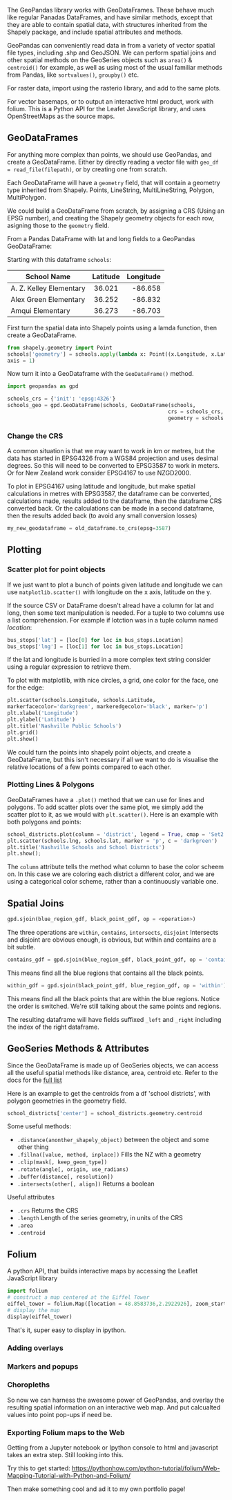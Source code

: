 The GeoPandas library works with GeoDataFrames.  These behave much like regular Panadas DataFrames, and have similar methods, except that they are able to contain spatial data, with structures inherited from the Shapely package, and include spatial attributes and methods.

GeoPandas can conveniently read data in from a variety of vector spatial file types, including .shp and GeoJSON.  We can perform spatial joins and other spatial methods on the GeoSeries objects such as `area()` & `centroid()` for example, as well as using most of the usual familiar methods from Pandas, like `sortvalues()`, `groupby()` etc.

For raster data, import using the rasterio library, and add to the same plots.  

For vector basemaps, or to output an interactive html product, work with folium.  This is a Python API for the Leafet JavaScript library, and uses OpenStreetMaps as the source maps. 

## GeoDataFrames
For anything more complex than points, we should use GeoPandas, and create a GeoDataFrame.  Either by directly reading a vector file with `geo_df = read_file(filepath)`, or by creating one from scratch.

Each GeoDataFrame will have a `geometry` field, that will contain a geometry type inherited from Shapely.  Points, LineString, MultiLineString, Polygon, MultiPolygon.

We could build a GeoDataFrame from scratch, by assigning a CRS (Using an EPSG number), and creating the Shapely geometry objects for each row, asigning those to the `geometry` field.

From a Pandas DataFrame with lat and long fields to a GeoPandas GeoDataFrame:

Starting with this dataframe `schools`:

|School Name | Latitude  |   Longitude |
|----------|:-------------:|------:|
|A. Z. Kelley Elementary | 36.021 | -86.658 |
|Alex Green Elementary |36.252 |-86.832 |
|Amqui Elementary |36.273|-86.703 |

First turn the spatial data into Shapely points using a lamda function, then create a GeoDataFrame.
```python
from shapely.geometry import Point
schools['geometry'] = schools.apply(lambda x: Point((x.Longitude, x.Latitude)),
axis = 1)
```
Now turn it into a GeoDataframe with the `GeoDataFrame()` method.
```python
import geopandas as gpd

schools_crs = {'init': 'epsg:4326'}
schools_geo = gpd.GeoDataFrame(schools, GeoDataFrame(schools,
													crs = schools_crs,
													geometry = schools.geometry))
```

### Change the CRS
A common situation is that we may want to work in km or metres, but the data has started in EPSG4326 from a WGS84 projection and uses desimal degrees.  So this will need to be converted to EPSG3587 to work in meters.   Or for New Zealand work consider EPSG4167 to use NZGD2000.

To plot in EPSG4167 using latitude and longitude, but make spatial calculations in metres with EPSG3587, the dataframe can be converted, calculations made, results added to the dataframe, then the dataframe CRS converted back.  Or the calculations can be made in a second dataframe, then the results added back (to avoid any small conversion losses)
```python
my_new_geodataframe = old_dataframe.to_crs(epsg=3587)   
```

## Plotting 

### Scatter plot for point objects
If we just want to plot a bunch of points given latitude and longitude we can use `matplotlib.scatter()`  with longitude on the x axis, latitude on the y.

If the source CSV or DataFrame doesn't alread have a column for lat and long, then some text manipulation is needed.  For a tuple to two columns use a list comprehension.  For example if lotction was in a tuple column named *location*:
```python
bus_stops['lat'] = [loc[0] for loc in bus_stops.Location]
bus_stops['lng'] = [loc[1] for loc in bus_stops.Location]
```
If the lat and longitude is burried in a more complex text string consider using a regular expression to retrieve them.

To plot with matplotlib, with nice circles, a grid, one color for the face, one for the edge:
```python
plt.scatter(schools.Longitude, schools.Latitude,
markerfacecolor='darkgreen', markeredgecolor='black', marker='p')
plt.xlabel('Longitude')
plt.ylabel('Latitude')
plt.title('Nashville Public Schools')
plt.grid()
plt.show()
```
We could turn the points into shapely point objects, and create a GeoDataFrame, but this isn't necessary if all we want to do is visualise the relative locations of a few points compared to each other.

### Plotting Lines & Polygons
GeoDataFrames have a `.plot()` method that we can use for lines and polygons.
To add scatter plots over the same plot, we simply add the scatter plot to it, as we would with `plt.scatter()`.  Here is an example with both polygons and points:

```python
school_districts.plot(column = 'district', legend = True, cmap = 'Set2')
plt.scatter(schools.lng, schools.lat, marker = 'p', c = 'darkgreen')
plt.title('Nashville Schools and School Districts')
plt.show();
```
The `column` attribute tells the method what column to base the color scheem on.  In this case we are coloring each district a different color, and we are using a categorical color scheme, rather than a continuously variable one.

## Spatial Joins

```python
gpd.sjoin(blue_region_gdf, black_point_gdf, op = <operation>)
```
The three operations are `within`, `contains`, `intersects`, `disjoint` Intersects and disjoint are obvious enough, is obvious, but within and contains are a bit subtle.
```python
contains_gdf = gpd.sjoin(blue_region_gdf, black_point_gdf, op = 'contains')
```
This means find all the blue regions that contains all the black points.
```python
within_gdf = gpd.sjoin(black_point_gdf, blue_region_gdf, op = 'within')
```
This means find all the black points that are within the blue regions.  Notice the order is switched.  We're still talking about the same points and regions.

The resulting dataframe will have fields suffixed `_left` and `_right` including the index of the right dataframe.

## GeoSeries Methods & Attributes

Since the GeoDataFrame is made up of GeoSeries objects, we can access all the useful spatial methods like distance, area, centroid etc.   Refer to the docs for the [full list](https://geopandas.org/en/stable/docs/reference/geoseries.html)

Here is an example to get the centroids from a df 'school districts', with polygon geometries in the geometry field.
```python
school_districts['center'] = school_districts.geometry.centroid
```
Some useful methods:
- `.distance(anonther_shapely_object)` between the object and some other thing
-  `.fillna([value, method, inplace])`   Fills the NZ with a geometry
- `.clip(mask[, keep_geom_type])`  
- `.rotate(angle[, origin, use_radians)`
- `.buffer(distance[, resolution])`
- `.intersects(other[, align])` Returns a boolean

Useful attributes
- `.crs` Returns the CRS
- `.length` Length of the series geometry, in units of the CRS
- `.area`
- `.centroid`

## Folium

A python API, that builds interactive maps by accessing the Leaflet JavaScript library
```python
import folium
# construct a map centered at the Eiffel Tower
eiffel_tower = folium.Map([location = 48.8583736,2.2922926], zoom_start = 12)
# display the map
display(eiffel_tower)
```

That's it, super easy to display in ipython.  

### Adding overlays

### Markers and popups

### Choropleths

So now we can harness the awesome power of GeoPandas, and overlay the resulting spatial information on an interactive web map.  And put calcualted values into point pop-ups if need be.

### Exporting Folium maps to the Web

Getting from a Jupyter notebook or Ipython console to html and javascript takes an extra step.  Still looking into this.    

Try this to get started:
https://pythonhow.com/python-tutorial/folium/Web-Mapping-Tutorial-with-Python-and-Folium/

Then make something cool and ad it to my own portfolio page!



